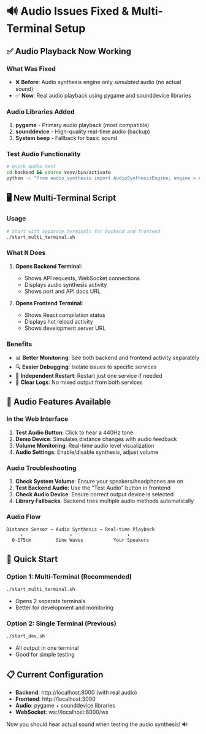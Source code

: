 # 🔊 Audio Issues Fixed & Multi-Terminal Setup

## ✅ **Audio Playback Now Working**

### **What Was Fixed**
- ❌ **Before**: Audio synthesis engine only *simulated* audio (no actual sound)
- ✅ **Now**: Real audio playback using pygame and sounddevice libraries

### **Audio Libraries Added**
1. **pygame** - Primary audio playback (most compatible)
2. **sounddevice** - High-quality real-time audio (backup)
3. **System beep** - Fallback for basic sound

### **Test Audio Functionality**
```bash
# Quick audio test
cd backend && source venv/bin/activate
python -c "from audio_synthesis import AudioSynthesisEngine; engine = AudioSynthesisEngine(); print(engine.generate_test_tone(440, 0.5, 1.0))"
```

## 🖥️ **New Multi-Terminal Script**

### **Usage**
```bash
# Start with separate terminals for backend and frontend
./start_multi_terminal.sh
```

### **What It Does**
1. **Opens Backend Terminal**: 
   - Shows API requests, WebSocket connections
   - Displays audio synthesis activity
   - Shows port and API docs URL

2. **Opens Frontend Terminal**:
   - Shows React compilation status
   - Displays hot reload activity
   - Shows development server URL

### **Benefits**
- 📊 **Better Monitoring**: See both backend and frontend activity separately
- 🔍 **Easier Debugging**: Isolate issues to specific services  
- 🔄 **Independent Restart**: Restart just one service if needed
- 📝 **Clear Logs**: No mixed output from both services

## 🎵 **Audio Features Available**

### **In the Web Interface**
1. **Test Audio Button**: Click to hear a 440Hz tone
2. **Demo Device**: Simulates distance changes with audio feedback
3. **Volume Monitoring**: Real-time audio level visualization
4. **Audio Settings**: Enable/disable synthesis, adjust volume

### **Audio Troubleshooting**
1. **Check System Volume**: Ensure your speakers/headphones are on
2. **Test Backend Audio**: Use the "Test Audio" button in frontend
3. **Check Audio Device**: Ensure correct output device is selected
4. **Library Fallbacks**: Backend tries multiple audio methods automatically

### **Audio Flow**
```
Distance Sensor → Audio Synthesis → Real-time Playback
     ↓                 ↓                    ↓
  0-175cm         Sine Waves           Your Speakers
```

## 🚀 **Quick Start**

### **Option 1: Multi-Terminal (Recommended)**
```bash
./start_multi_terminal.sh
```
- Opens 2 separate terminals
- Better for development and monitoring

### **Option 2: Single Terminal (Previous)**
```bash 
./start_dev.sh
```
- All output in one terminal
- Good for simple testing

## 📋 **Current Configuration**
- **Backend**: http://localhost:8000 (with real audio)
- **Frontend**: http://localhost:3000
- **Audio**: pygame + sounddevice libraries
- **WebSocket**: ws://localhost:8000/ws

Now you should hear actual sound when testing the audio synthesis! 🔊
